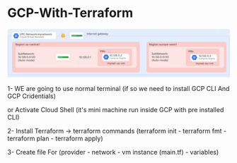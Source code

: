 # GCP-With-Terraform

![img-1](tQ3NS2xpirSs1UXVcklIYVQM7WkUc_8iC7ryGFPSfRs=.png)

1- WE are going to use normal terminal (if so we need to install GCP CLI And GCP Cridentials)

or Activate Cloud Shell (it's mini machine run inside GCP with pre installed CLI)

2- Install Terraform -> terraform commands (terraform init - terraform fmt - terraform plan - terraform apply)

3- Create file For (provider - network - vm instance (main.tf) - variables)